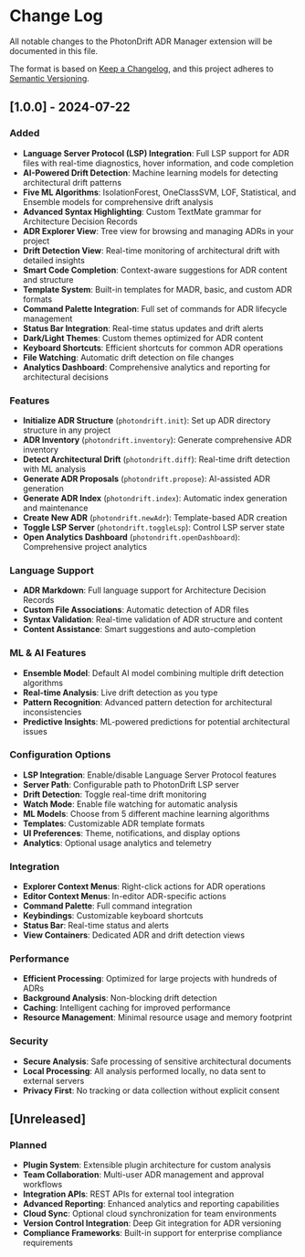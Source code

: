 # Change Log

All notable changes to the PhotonDrift ADR Manager extension will be documented in this file.

The format is based on [Keep a Changelog](https://keepachangelog.com/en/1.0.0/),
and this project adheres to [Semantic Versioning](https://semver.org/spec/v2.0.0.html).

## [1.0.0] - 2024-07-22

### Added
- **Language Server Protocol (LSP) Integration**: Full LSP support for ADR files with real-time diagnostics, hover information, and code completion
- **AI-Powered Drift Detection**: Machine learning models for detecting architectural drift patterns
- **Five ML Algorithms**: IsolationForest, OneClassSVM, LOF, Statistical, and Ensemble models for comprehensive drift analysis
- **Advanced Syntax Highlighting**: Custom TextMate grammar for Architecture Decision Records
- **ADR Explorer View**: Tree view for browsing and managing ADRs in your project
- **Drift Detection View**: Real-time monitoring of architectural drift with detailed insights
- **Smart Code Completion**: Context-aware suggestions for ADR content and structure
- **Template System**: Built-in templates for MADR, basic, and custom ADR formats
- **Command Palette Integration**: Full set of commands for ADR lifecycle management
- **Status Bar Integration**: Real-time status updates and drift alerts
- **Dark/Light Themes**: Custom themes optimized for ADR content
- **Keyboard Shortcuts**: Efficient shortcuts for common ADR operations
- **File Watching**: Automatic drift detection on file changes
- **Analytics Dashboard**: Comprehensive analytics and reporting for architectural decisions

### Features
- **Initialize ADR Structure** (`photondrift.init`): Set up ADR directory structure in any project
- **ADR Inventory** (`photondrift.inventory`): Generate comprehensive ADR inventory
- **Detect Architectural Drift** (`photondrift.diff`): Real-time drift detection with ML analysis
- **Generate ADR Proposals** (`photondrift.propose`): AI-assisted ADR generation
- **Generate ADR Index** (`photondrift.index`): Automatic index generation and maintenance
- **Create New ADR** (`photondrift.newAdr`): Template-based ADR creation
- **Toggle LSP Server** (`photondrift.toggleLsp`): Control LSP server state
- **Open Analytics Dashboard** (`photondrift.openDashboard`): Comprehensive project analytics

### Language Support
- **ADR Markdown**: Full language support for Architecture Decision Records
- **Custom File Associations**: Automatic detection of ADR files
- **Syntax Validation**: Real-time validation of ADR structure and content
- **Content Assistance**: Smart suggestions and auto-completion

### ML & AI Features
- **Ensemble Model**: Default AI model combining multiple drift detection algorithms
- **Real-time Analysis**: Live drift detection as you type
- **Pattern Recognition**: Advanced pattern detection for architectural inconsistencies
- **Predictive Insights**: ML-powered predictions for potential architectural issues

### Configuration Options
- **LSP Integration**: Enable/disable Language Server Protocol features
- **Server Path**: Configurable path to PhotonDrift LSP server
- **Drift Detection**: Toggle real-time drift monitoring
- **Watch Mode**: Enable file watching for automatic analysis
- **ML Models**: Choose from 5 different machine learning algorithms
- **Templates**: Customizable ADR template formats
- **UI Preferences**: Theme, notifications, and display options
- **Analytics**: Optional usage analytics and telemetry

### Integration
- **Explorer Context Menus**: Right-click actions for ADR operations
- **Editor Context Menus**: In-editor ADR-specific actions
- **Command Palette**: Full command integration
- **Keybindings**: Customizable keyboard shortcuts
- **Status Bar**: Real-time status and alerts
- **View Containers**: Dedicated ADR and drift detection views

### Performance
- **Efficient Processing**: Optimized for large projects with hundreds of ADRs
- **Background Analysis**: Non-blocking drift detection
- **Caching**: Intelligent caching for improved performance
- **Resource Management**: Minimal resource usage and memory footprint

### Security
- **Secure Analysis**: Safe processing of sensitive architectural documents
- **Local Processing**: All analysis performed locally, no data sent to external servers
- **Privacy First**: No tracking or data collection without explicit consent

## [Unreleased]

### Planned
- **Plugin System**: Extensible plugin architecture for custom analysis
- **Team Collaboration**: Multi-user ADR management and approval workflows
- **Integration APIs**: REST APIs for external tool integration
- **Advanced Reporting**: Enhanced analytics and reporting capabilities
- **Cloud Sync**: Optional cloud synchronization for team environments
- **Version Control Integration**: Deep Git integration for ADR versioning
- **Compliance Frameworks**: Built-in support for enterprise compliance requirements
